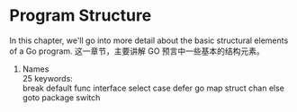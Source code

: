 # Program Structure
In this chapter, we'll go into more detail about the basic structural elements of a Go program.
这一章节，主要讲解 GO 预言中一些基本的结构元素。
1. Names  
25 keywords:  
	break		default		func 	interface		select
	case		defer		go		map				struct
	chan		else		goto	package			switch


